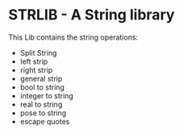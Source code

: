 # STRLIB - A String library 

This Lib contains the string operations:

* Split String
* left strip
* right strip
* general strip
* bool to string
* integer to string
* real to string
* pose to string
* escape quotes
